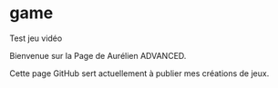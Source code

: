 # game
Test jeu vidéo

Bienvenue sur la Page de Aurélien ADVANCED.

Cette page GitHub sert actuellement à publier mes créations de jeux.

